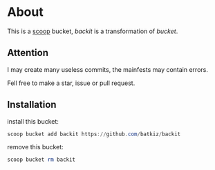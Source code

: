 # About

This is a [scoop](https://github.com/lukesampson/scoop) bucket, _backit_ is a transformation of _bucket_.

## Attention

I may create many useless commits, the mainfests may contain errors.

Fell free to make a star, issue or pull request.

## Installation

install this bucket:

```powershell
scoop bucket add backit https://github.com/batkiz/backit
```

remove this bucket:

```powershell
scoop bucket rm backit
```
